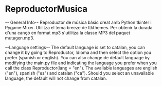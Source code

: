 # ReproductorMusica
-- General Info--
Reproductor de música bàsic creat amb Python tkinter i Pygame Mixer.
Utilitza el tema breeze de ttkthemes.
Per obtenir la durada d'una cançó en format mp3 s'utilitza la classe MP3 del paquet mutagen.mp3.

--Language settings--
The default language is set to catalan, you can change it by going to Reproductor, Idioma and then select the option you prefer (spanish or english).  You can also change de default language by modifying the main.py file and indicating the language you prefer when you call the class Reproductor(lang = "en").  The available languages are english ("en"), spanish ("es") and catalan ("ca"). Should you select an unavailable language, the default will not change from catalan.
